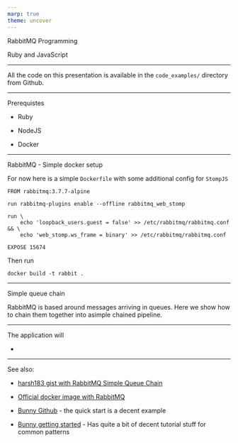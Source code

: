 ```yaml
---
marp: true
theme: uncover
---
```

RabbitMQ Programming

Ruby and JavaScript

---
All the code on this presentation is available in the `code_examples/` directory from Github.

<!-- Link to github and clone url -->

---
Prerequistes

- Ruby 

- NodeJS

- Docker

--- 
RabbitMQ - Simple docker setup

For now here is a simple `Dockerfile` with some additional config for `StompJS`

```
FROM rabbitmq:3.7.7-alpine

run rabbitmq-plugins enable --offline rabbitmq_web_stomp

run \
    echo 'loopback_users.guest = false' >> /etc/rabbitmq/rabbitmq.conf && \
    echo 'web_stomp.ws_frame = binary' >> /etc/rabbitmq/rabbitmq.conf

EXPOSE 15674
```

Then run

```
docker build -t rabbit .
```

---
Simple queue chain

RabbitMQ is based around messages arriving in queues. Here we show how to chain them together into asimple chained pipeline.

<!-- Better explaination and maybe a picture -->

---
The application will

* 

--- 
See also: 

- [harsh183 gist with RabbitMQ Simple Queue Chain](https://gist.github.com/harsh183/87ee406fd88c753ddc18a1eba0f7791e) 

- [Official docker image with RabbitMQ](https://github.com/docker-library/rabbitmq) 

- [Bunny Github](https://github.com/ruby-amqp/bunny) - the quick start is a decent example

- [Bunny getting started](http://rubybunny.info/articles/getting_started.html) - Has quite a bit of decent tutorial stuff for common patterns

